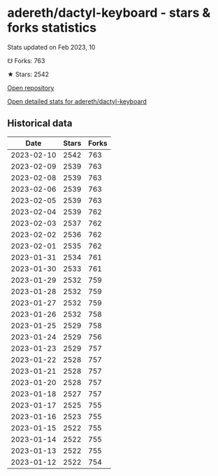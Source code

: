 # adereth/dactyl-keyboard - stars & forks statistics

Stats updated on Feb 2023, 10

☋ Forks: 763

★ Stars: 2542

[Open repository](https://github.com/adereth/dactyl-keyboard)

[Open detailed stats for adereth/dactyl-keyboard](https://reviewgithub.com/rep/adereth/dactyl-keyboard)

## Historical data
| Date | Stars | Forks |
|------|-------|-------|
| 2023-02-10 | 2542 | 763 | 
| 2023-02-09 | 2539 | 763 | 
| 2023-02-08 | 2539 | 763 | 
| 2023-02-06 | 2539 | 763 | 
| 2023-02-05 | 2539 | 763 | 
| 2023-02-04 | 2539 | 762 | 
| 2023-02-03 | 2537 | 762 | 
| 2023-02-02 | 2536 | 762 | 
| 2023-02-01 | 2535 | 762 | 
| 2023-01-31 | 2534 | 761 | 
| 2023-01-30 | 2533 | 761 | 
| 2023-01-29 | 2532 | 759 | 
| 2023-01-28 | 2532 | 759 | 
| 2023-01-27 | 2532 | 759 | 
| 2023-01-26 | 2532 | 758 | 
| 2023-01-25 | 2529 | 758 | 
| 2023-01-24 | 2529 | 756 | 
| 2023-01-23 | 2529 | 757 | 
| 2023-01-22 | 2528 | 757 | 
| 2023-01-21 | 2528 | 757 | 
| 2023-01-20 | 2528 | 757 | 
| 2023-01-18 | 2527 | 757 | 
| 2023-01-17 | 2525 | 755 | 
| 2023-01-16 | 2523 | 755 | 
| 2023-01-15 | 2522 | 755 | 
| 2023-01-14 | 2522 | 755 | 
| 2023-01-13 | 2522 | 755 | 
| 2023-01-12 | 2522 | 754 | 


